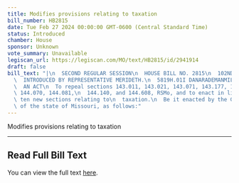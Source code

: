 ```yaml
---
title: Modifies provisions relating to taxation
bill_number: HB2815
date: Tue Feb 27 2024 00:00:00 GMT-0600 (Central Standard Time)
status: Introduced
chamber: House
sponsor: Unknown
vote_summary: Unavailable
legiscan_url: https://legiscan.com/MO/text/HB2815/id/2941914
draft: false
bill_text: "|\n  SECOND REGULAR SESSION\n  HOUSE BILL NO. 2815\n  102ND GENERAL ASSEMBLY\n\
  \  INTRODUCED BY REPRESENTATIVE MERIDETH.\n  5819H.01I DANARADEMANMILLER,ChiefClerk\n\
  \  AN ACT\n  To repeal sections 143.011, 143.021, 143.071, 143.177, 144.014, 144.030,\
  \ 144.070, 144.081,\n  144.140, and 144.608, RSMo, and to enact in lieu thereof\
  \ ten new sections relating to\n  taxation.\n  Be it enacted by the General Assembly\
  \ of the state of Missouri, as follows:"
---
```

Modifies provisions relating to taxation

---

## Read Full Bill Text

You can view the full text [here](https://legiscan.com/MO/text/HB2815/id/2941914).
